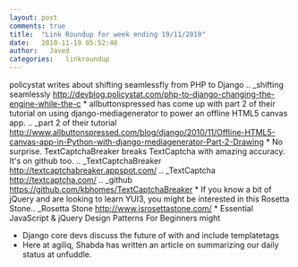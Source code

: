 ```yaml
---
layout: post
comments: true
title:  "Link Roundup for week ending 19/11/2010"
date:   2010-11-19 05:52:48
author:   Javed
categories:   linkroundup
---
```

policystat writes about shifting seamlessfly from PHP to Django .. \_shifting seamlessly <http://devblog.policystat.com/php-to-django-changing-the-engine-while-the-c> \* allbuttonspressed has come up with part 2 of their tutorial on using django-mediagenerator to power an offline HTML5 canvas app. .. \_part 2 of their tutorial <http://www.allbuttonspressed.com/blog/django/2010/11/Offline-HTML5-canvas-app-in-Python-with-django-mediagenerator-Part-2-Drawing> \* No surprise. TextCaptchaBreaker breaks TextCaptcha with amazing accuracy. It\'s on github too. .. \_TextCaptchaBreaker <http://textcaptchabreaker.appspot.com/> .. \_TextCaptcha
<http://textcaptcha.com/> .. \_github <https://github.com/kbhomes/TextCaptchaBreaker> \* If you know a bit of jQuery and are looking to learn YUI3, you might be interested in this Rosetta Stone.. \_Rosetta Stone <http://www.jsrosettastone.com/> \* Essential JavaScript & jQuery Design Patterns For Beginners might
-   Django core devs discuss the future of with and include templatetags
-   Here at agiliq, Shabda has written an article on summarizing our
    daily status at unfuddle.
